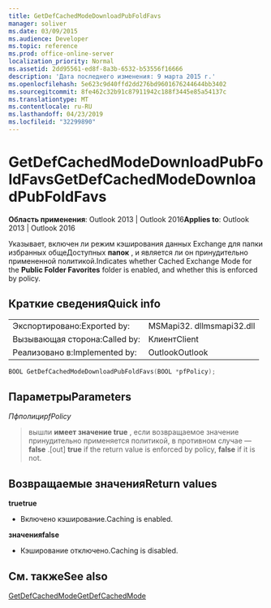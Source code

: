 ```yaml
---
title: GetDefCachedModeDownloadPubFoldFavs
manager: soliver
ms.date: 03/09/2015
ms.audience: Developer
ms.topic: reference
ms.prod: office-online-server
localization_priority: Normal
ms.assetid: 2dd95561-ed8f-8a3b-6532-b53556f16666
description: 'Дата последнего изменения: 9 марта 2015 г.'
ms.openlocfilehash: 5e623c9d40ffd2dd276bd9601676244644bb3402
ms.sourcegitcommit: 8fe462c32b91c87911942c188f3445e85a54137c
ms.translationtype: MT
ms.contentlocale: ru-RU
ms.lasthandoff: 04/23/2019
ms.locfileid: "32299890"
---
```

# <a name="getdefcachedmodedownloadpubfoldfavs"></a><span data-ttu-id="abbad-103">GetDefCachedModeDownloadPubFoldFavs</span><span class="sxs-lookup"><span data-stu-id="abbad-103">GetDefCachedModeDownloadPubFoldFavs</span></span>

  
  
<span data-ttu-id="abbad-104">**Область применения**: Outlook 2013 | Outlook 2016</span><span class="sxs-lookup"><span data-stu-id="abbad-104">**Applies to**: Outlook 2013 | Outlook 2016</span></span> 
  
<span data-ttu-id="abbad-105">Указывает, включен ли режим кэширования данных Exchange для папки избранных общеДоступных **папок** , и является ли он принудительно примененной политикой.</span><span class="sxs-lookup"><span data-stu-id="abbad-105">Indicates whether Cached Exchange Mode for the **Public Folder Favorites** folder is enabled, and whether this is enforced by policy.</span></span> 
  
## <a name="quick-info"></a><span data-ttu-id="abbad-106">Краткие сведения</span><span class="sxs-lookup"><span data-stu-id="abbad-106">Quick info</span></span>

|||
|:-----|:-----|
|<span data-ttu-id="abbad-107">Экспортировано:</span><span class="sxs-lookup"><span data-stu-id="abbad-107">Exported by:</span></span>  <br/> |<span data-ttu-id="abbad-108">MSMapi32. dll</span><span class="sxs-lookup"><span data-stu-id="abbad-108">msmapi32.dll</span></span>  <br/> |
|<span data-ttu-id="abbad-109">Вызывающая сторона:</span><span class="sxs-lookup"><span data-stu-id="abbad-109">Called by:</span></span>  <br/> |<span data-ttu-id="abbad-110">Клиент</span><span class="sxs-lookup"><span data-stu-id="abbad-110">Client</span></span>  <br/> |
|<span data-ttu-id="abbad-111">Реализовано в:</span><span class="sxs-lookup"><span data-stu-id="abbad-111">Implemented by:</span></span>  <br/> |<span data-ttu-id="abbad-112">Outlook</span><span class="sxs-lookup"><span data-stu-id="abbad-112">Outlook</span></span>  <br/> |
   
```cpp
BOOL GetDefCachedModeDownloadPubFoldFavs(BOOL *pfPolicy); 

```

## <a name="parameters"></a><span data-ttu-id="abbad-113">Параметры</span><span class="sxs-lookup"><span data-stu-id="abbad-113">Parameters</span></span>

 <span data-ttu-id="abbad-114">_Пфполици_</span><span class="sxs-lookup"><span data-stu-id="abbad-114">_pfPolicy_</span></span>
  
> <span data-ttu-id="abbad-115">вышли **имеет значение true** , если возвращаемое значение принудительно применяется политикой, в противном случае — **false** .</span><span class="sxs-lookup"><span data-stu-id="abbad-115">[out] **true** if the return value is enforced by policy, **false** if it is not.</span></span> 
    
## <a name="return-values"></a><span data-ttu-id="abbad-116">Возвращаемые значения</span><span class="sxs-lookup"><span data-stu-id="abbad-116">Return values</span></span>

 <span data-ttu-id="abbad-117">**true**</span><span class="sxs-lookup"><span data-stu-id="abbad-117">**true**</span></span>
  
- <span data-ttu-id="abbad-118">Включено кэширование.</span><span class="sxs-lookup"><span data-stu-id="abbad-118">Caching is enabled.</span></span>
    
 <span data-ttu-id="abbad-119">**значения**</span><span class="sxs-lookup"><span data-stu-id="abbad-119">**false**</span></span>
  
- <span data-ttu-id="abbad-120">Кэширование отключено.</span><span class="sxs-lookup"><span data-stu-id="abbad-120">Caching is disabled.</span></span>
    
## <a name="see-also"></a><span data-ttu-id="abbad-121">См. также</span><span class="sxs-lookup"><span data-stu-id="abbad-121">See also</span></span>



[<span data-ttu-id="abbad-122">GetDefCachedMode</span><span class="sxs-lookup"><span data-stu-id="abbad-122">GetDefCachedMode</span></span>](getdefcachedmode.md)


